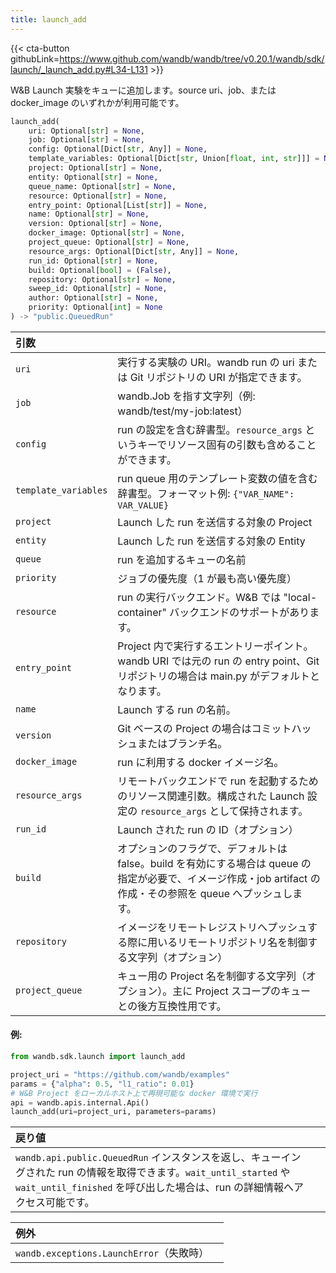 ```yaml
---
title: launch_add
---
```


{{< cta-button githubLink=https://www.github.com/wandb/wandb/tree/v0.20.1/wandb/sdk/launch/_launch_add.py#L34-L131 >}}

W&B Launch 実験をキューに追加します。source uri、job、または docker_image のいずれかが利用可能です。

```python
launch_add(
    uri: Optional[str] = None,
    job: Optional[str] = None,
    config: Optional[Dict[str, Any]] = None,
    template_variables: Optional[Dict[str, Union[float, int, str]]] = None,
    project: Optional[str] = None,
    entity: Optional[str] = None,
    queue_name: Optional[str] = None,
    resource: Optional[str] = None,
    entry_point: Optional[List[str]] = None,
    name: Optional[str] = None,
    version: Optional[str] = None,
    docker_image: Optional[str] = None,
    project_queue: Optional[str] = None,
    resource_args: Optional[Dict[str, Any]] = None,
    run_id: Optional[str] = None,
    build: Optional[bool] = (False),
    repository: Optional[str] = None,
    sweep_id: Optional[str] = None,
    author: Optional[str] = None,
    priority: Optional[int] = None
) -> "public.QueuedRun"
```

| 引数 |  |
| :--- | :--- |
|  `uri` |  実行する実験の URI。wandb run の uri または Git リポジトリの URI が指定できます。 |
|  `job` |  wandb.Job を指す文字列（例: wandb/test/my-job:latest） |
|  `config` |  run の設定を含む辞書型。`resource_args` というキーでリソース固有の引数も含めることができます。 |
|  `template_variables` |  run queue 用のテンプレート変数の値を含む辞書型。フォーマット例: `{"VAR_NAME": VAR_VALUE}` |
|  `project` |  Launch した run を送信する対象の Project |
|  `entity` |  Launch した run を送信する対象の Entity |
|  `queue` |  run を追加するキューの名前 |
|  `priority` |  ジョブの優先度（1 が最も高い優先度） |
|  `resource` |  run の実行バックエンド。W&B では "local-container" バックエンドのサポートがあります。 |
|  `entry_point` |  Project 内で実行するエントリーポイント。wandb URI では元の run の entry point、Git リポジトリの場合は main.py がデフォルトとなります。 |
|  `name` |  Launch する run の名前。 |
|  `version` |  Git ベースの Project の場合はコミットハッシュまたはブランチ名。 |
|  `docker_image` |  run に利用する docker イメージ名。 |
|  `resource_args` |  リモートバックエンドで run を起動するためのリソース関連引数。構成された Launch 設定の `resource_args` として保持されます。 |
|  `run_id` |  Launch された run の ID（オプション） |
|  `build` |  オプションのフラグで、デフォルトは false。build を有効にする場合は queue の指定が必要で、イメージ作成・job artifact の作成・その参照を queue へプッシュします。 |
|  `repository` |  イメージをリモートレジストリへプッシュする際に用いるリモートリポジトリ名を制御する文字列（オプション） |
|  `project_queue` |  キュー用の Project 名を制御する文字列（オプション）。主に Project スコープのキューとの後方互換性用です。 |

#### 例:

```python
from wandb.sdk.launch import launch_add

project_uri = "https://github.com/wandb/examples"
params = {"alpha": 0.5, "l1_ratio": 0.01}
# W&B Project をローカルホスト上で再現可能な docker 環境で実行
api = wandb.apis.internal.Api()
launch_add(uri=project_uri, parameters=params)
```

| 戻り値 |  |
| :--- | :--- |
|  `wandb.api.public.QueuedRun` インスタンスを返し、キューイングされた run の情報を取得できます。`wait_until_started` や `wait_until_finished` を呼び出した場合は、run の詳細情報へアクセス可能です。 |

| 例外 |  |
| :--- | :--- |
|  `wandb.exceptions.LaunchError`（失敗時） |